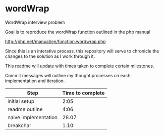 # wordWrap
WordWrap interview problem

Goal is to reproduce the wordWrap function outlined in the php manual

http://php.net/manual/en/function.wordwrap.php

Since this is an interative process, this repository will serve to chronicle the
changes to the solution as I work through it.

This readme will update with times taken to complete certain milestones.

Commit messages will outline my thought processes on each implementation and iteration.

| Step | Time to complete |
|------|------------------|
|initial setup | 2:05 |
| readme outline | 4:06 |
|naive implementation| 28.07 |
| breakchar | 1.10 |
